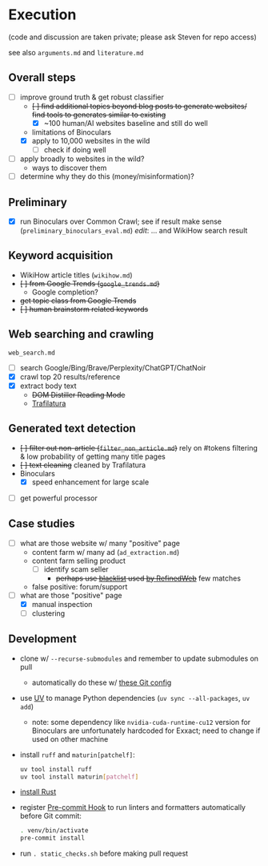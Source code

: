 # Execution

(code and discussion are taken private; please ask Steven for repo access)

see also `arguments.md` and `literature.md`

## Overall steps

- [ ] improve ground truth & get robust classifier
    - ~~[ ] find additional topics beyond blog posts to
        generate websites/ find tools to generates similar to existing~~
        - [x] \~100 human/AI websites baseline and still do well
    - limitations of Binoculars
    - [x] apply to 10,000 websites in the wild
        - [ ] check if doing well
- [ ] apply broadly to websites in the wild?
    - ways to discover them
- [ ] determine why they do this (money/misinformation)?

## Preliminary

- [x] run Binoculars over Common Crawl; see if
    result make sense (`preliminary_binoculars_eval.md`) *edit*: …
    and WikiHow search result

## Keyword acquisition

- WikiHow article titles (`wikihow.md`)
- ~~[ ] from Google Trends (`google_trends.md`)~~
    - Google completion?
- ~~get topic class from Google Trends~~
- ~~[ ] human brainstorm related keywords~~

## Web searching and crawling

`web_search.md`

- [ ] search Google/Bing/Brave/Perplexity/ChatGPT/ChatNoir
- [x] crawl top 20 results/reference
- [x] extract body text
    - ~~DOM Distiller Reading Mode~~
    - [Trafilatura](https://github.com/adbar/trafilatura)

## Generated text detection

- ~~[ ] filter out non-article (`filter_non_article.md`)~~
    rely on \#tokens filtering & low probability of getting many title pages
- ~~[ ] text cleaning~~ cleaned by Trafilatura
- Binoculars
    - [x] speed enhancement for large scale
- [ ] get powerful processor

## Case studies

- [ ] what are those website w/ many "positive" page
    - content farm w/ many ad (`ad_extraction.md`)
    - content farm selling product
        - [ ] identify scam seller
            - ~~perhaps use
                [blacklist](https://dsi.ut-capitole.fr/blacklists/index_en.php)
                used [by RefinedWeb](literature.html#training-data-curation)~~
                few matches
    - false positive: forum/support
- [ ] what are those "positive" page
    - [x] manual inspection
    - [ ] clustering

## Development

- clone w/ `--recurse-submodules` and remember to update submodules on pull
    - automatically do these w/
        [these Git
        config](https://sichanghe.github.io/notes/programming/git.html#config)
- use [UV](https://docs.astral.sh/uv/) to manage Python dependencies
    (`uv sync --all-packages`, `uv add`)
    - note: some dependency like `nvidia-cuda-runtime-cu12` version for
        Binoculars are unfortunately hardcoded for Exxact; need to change if
        used on other machine
- install `ruff` and `maturin[patchelf]`:

    ```sh
    uv tool install ruff
    uv tool install maturin[patchelf]
    ```

- [install Rust](https://www.rust-lang.org/tools/install)
- register [Pre-commit Hook](https://pre-commit.com/) to run linters and
    formatters automatically before Git commit:

    ```sh
    . venv/bin/activate
    pre-commit install
    ```

- run `. static_checks.sh` before making pull request
